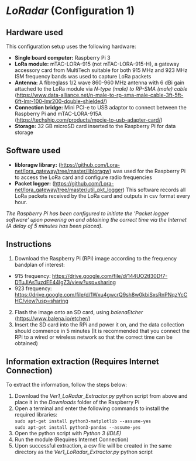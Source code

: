 # _LoRadar_ (Configuration 1)

## Hardware used
This configuration setup uses the following hardware:
- **Single board computer:** Raspberry Pi 3
- **LoRa module:** mTAC-LORA-915 (not mTAC-LORA-915-H), a gateway accessory card from MultiTech suitable for both 915 MHz and 923 MHz ISM frequency bands was used to capture LoRa packets
- **Antenna:** A fibreglass 1/2 wave 860-960 MHz antenna with 6 dBi gain attached to the LoRa module via _N-type (male) to RP-SMA (male) cable_ (https://www.data-alliance.net/n-male-to-rp-sma-male-cable-3ft-5ft-6ft-lmr-100-lmr200-double-shielded/)
- **Connection bridge:** Mini PCI-e to USB adaptor to connect between the Raspberry Pi and mTAC-LORA-915A (https://techship.com/products/mpcie-to-usb-adapter-card/)
- **Storage:** 32 GB microSD card inserted to the Raspberry Pi for data storage

## Software used
- **libloragw library:** (https://github.com/Lora-net/lora_gateway/tree/master/libloragw) was used for the Raspberry Pi to access the LoRa card and configure radio frequencies
- **Packet logger:** (https://github.com/Lora-net/lora_gateway/tree/master/util_pkt_logger) This software records all LoRa packets received by the LoRa card and outputs in csv format every hour.

*The Raspberry Pi has been configured to initiate the 'Packet logger software' upon powering on and obtaining the correct time via the Internet (A delay of 5 minutes has been placed).*

## Instructions
1) Download the Raspberry Pi (RPi) image according to the frequency bandplan of interest:  
- 915 frequency: https://drive.google.com/file/d/144UO2tI30Df7-DTuJlAsTuzdEE44IgZ3/view?usp=sharing
- 923 frequency: https://drive.google.com/file/d/1Wxu4gwcrQ9sh8w0kbiSxsRnPNqzYcCHC/view?usp=sharing
2) Flash the image onto an SD card, using _balenaEtcher_ (https://www.balena.io/etcher/)
3) Insert the SD card into the RPi and power it on, and the data collection should commence in 5 minutes (It is recommended that you connect the RPi to a wired or wireless network so that the correct time can be obtained)

## Information extraction (Requires Internet Connection)
To extract the information, follow the steps below:
1) Download the _Ver1\_LoRadar\_Extractor.py_ python script from above and place it in the _Downloads_ folder of the Raspberry Pi
2) Open a terminal and enter the following commands to install the required libraries:  
`sudo apt-get install python3-matplotlib --assume-yes`  
`sudo apt-get install python3-pandas --assume-yes`
3) Open the python script with _Python 3 (IDLE)_
4) Run the module (Requires Internet Connection)
5) Upon successful extraction, a csv file will be created in the same directory as the _Ver1\_LoRadar\_Extractor.py_ python script
